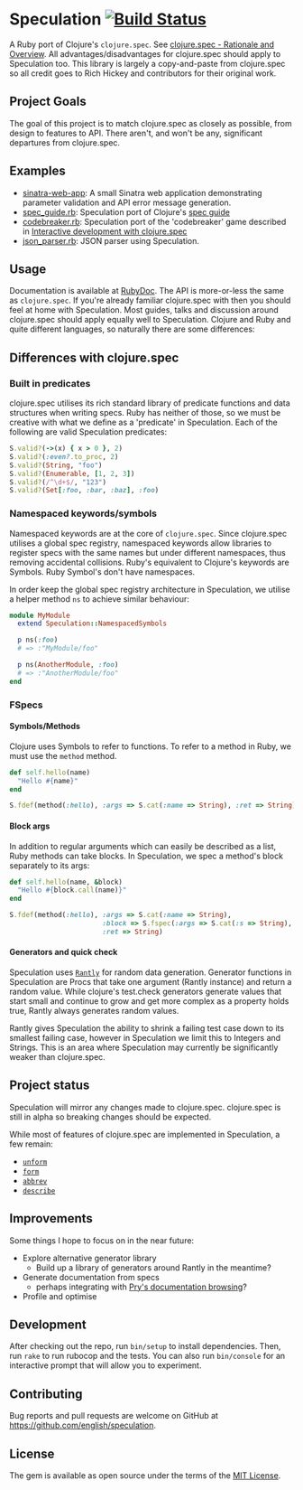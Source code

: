 # Speculation [![Build Status](https://travis-ci.org/english/speculation.svg?branch=master)](https://travis-ci.org/english/speculation)

A Ruby port of Clojure's `clojure.spec`. See [clojure.spec - Rationale and Overview](https://clojure.org/about/spec). All advantages/disadvantages for clojure.spec should apply to Speculation too. This library is largely a copy-and-paste from clojure.spec so all credit goes to Rich Hickey and contributors for their original work.

## Project Goals

The goal of this project is to match clojure.spec as closely as possible, from design to features to API. There aren't, and won't be any, significant departures from clojure.spec.

## Examples

- [sinatra-web-app](examples/sinatra-web-app): A small Sinatra web application demonstrating parameter validation and API error message generation.
- [spec_guide.rb](examples/spec_guide.rb): Speculation port of Clojure's [spec guide](https://clojure.org/guides/spec)
- [codebreaker.rb](examples/codebreaker.rb): Speculation port of the 'codebreaker' game described in [Interactive development with clojure.spec](http://blog.cognitect.com/blog/2016/10/5/interactive-development-with-clojurespec)
- [json_parser.rb](examples/json_parser.rb): JSON parser using Speculation.

## Usage

Documentation is available at [RubyDoc](http://www.rubydoc.info/github/english/speculation). The API is more-or-less the same as `clojure.spec`. If you're already familiar clojure.spec with then you should feel at home with Speculation. Most guides, talks and discussion around clojure.spec should apply equally well to Speculation. Clojure and Ruby and quite different languages, so naturally there are some differences:

## Differences with clojure.spec

### Built in predicates

clojure.spec utilises its rich standard library of predicate functions and data structures when writing specs. Ruby has neither of those, so we must be creative with what we define as a 'predicate' in Speculation. Each of the following are valid Speculation predicates:

```rb
S.valid?(->(x) { x > 0 }, 2)
S.valid?(:even?.to_proc, 2)
S.valid?(String, "foo")
S.valid?(Enumerable, [1, 2, 3])
S.valid?(/^\d+$/, "123")
S.valid?(Set[:foo, :bar, :baz], :foo)
```

### Namespaced keywords/symbols

Namespaced keywords are at the core of `clojure.spec`. Since clojure.spec utilises a global spec registry, namespaced keywords allow libraries to register specs with the same names but under different namespaces, thus removing accidental collisions. Ruby's equivalent to Clojure's keywords are Symbols. Ruby Symbol's don't have namespaces.

In order keep the global spec registry architecture in Speculation, we utilise a helper method `ns` to achieve similar behaviour:

```rb
module MyModule
  extend Speculation::NamespacedSymbols

  p ns(:foo)
  # => :"MyModule/foo"

  p ns(AnotherModule, :foo)
  # => :"AnotherModule/foo"
end
```

### FSpecs

#### Symbols/Methods

Clojure uses Symbols to refer to functions. To refer to a method in Ruby, we must use the `method` method.

```rb
def self.hello(name)
  "Hello #{name}"
end

S.fdef(method(:hello), :args => S.cat(:name => String), :ret => String)
```

#### Block args

In addition to regular arguments which can easily be described as a list, Ruby methods can take blocks. In Speculation, we spec a method's block separately to its args:

```rb
def self.hello(name, &block)
  "Hello #{block.call(name)}"
end

S.fdef(method(:hello), :args => S.cat(:name => String),
                       :block => S.fspec(:args => S.cat(:s => String), :ret => String),
                       :ret => String)
```

#### Generators and quick check

Speculation uses [`Rantly`](https://github.com/abargnesi/rantly) for random data generation. Generator functions in Speculation are Procs that take one argument (Rantly instance) and return a random value. While clojure's test.check generators generate values that start small and continue to grow and get more complex as a property holds true, Rantly always generates random values.

Rantly gives Speculation the ability to shrink a failing test case down to its smallest failing case, however in Speculation we limit this to Integers and Strings. This is an area where Speculation may currently be significantly weaker than clojure.spec.

## Project status

Speculation will mirror any changes made to clojure.spec. clojure.spec is still in alpha so breaking changes should be expected.

While most of features of clojure.spec are implemented in Speculation, a few remain:

- [`unform`](https://clojuredocs.org/clojure.spec/unform)
- [`form`](https://clojuredocs.org/clojure.spec/form)
- [`abbrev`](https://clojuredocs.org/clojure.spec/abbrev)
- [`describe`](https://clojuredocs.org/clojure.spec/describe)

## Improvements

Some things I hope to focus on in the near future:

- Explore alternative generator library
  - Build up a library of generators around Rantly in the meantime?
- Generate documentation from specs
  - perhaps integrating with [Pry's documentation browsing](https://github.com/pry/pry/wiki/Documentation-browsing)?
- Profile and optimise

## Development

After checking out the repo, run `bin/setup` to install dependencies. Then, run `rake` to run rubocop and the tests. You can also run `bin/console` for an interactive prompt that will allow you to experiment.

## Contributing

Bug reports and pull requests are welcome on GitHub at https://github.com/english/speculation.

## License

The gem is available as open source under the terms of the [MIT License](http://opensource.org/licenses/MIT).
